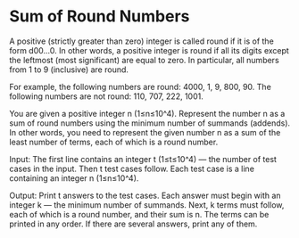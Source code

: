# Sum of Round Numbers
A positive (strictly greater than zero) integer is called round if it is of the form d00...0. In other words, a positive integer is round if all its digits except the leftmost (most significant) are equal to zero. In particular, all numbers from 1 to 9 (inclusive) are round.

For example, the following numbers are round: 4000, 1, 9, 800, 90. The following numbers are not round: 110, 707, 222, 1001.

You are given a positive integer n (1≤n≤10^4). Represent the number n as a sum of round numbers using the minimum number of summands (addends). In other words, you need to represent the given number n as a sum of the least number of terms, each of which is a round number.

Input: The first line contains an integer t (1≤t≤10^4) — the number of test cases in the input. Then t test cases follow.
Each test case is a line containing an integer n (1≤n≤10^4).

Output: Print t
answers to the test cases. Each answer must begin with an integer k — the minimum number of summands. Next, k terms must follow, each of which is a round number, and their sum is n. The terms can be printed in any order. If there are several answers, print any of them.